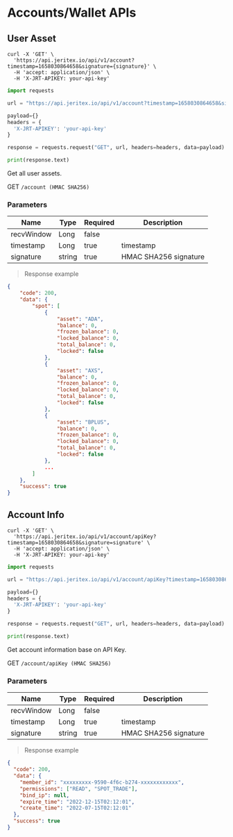 # Accounts/Wallet APIs

## User Asset

```shell
curl -X 'GET' \
  'https://api.jeritex.io/api/v1/account?timestamp=1658030864658&signature={signature}' \
  -H 'accept: application/json' \
  -H 'X-JRT-APIKEY: your-api-key'
```

```python
import requests

url = "https://api.jeritex.io/api/v1/account?timestamp=1658030864658&signature={signature}"

payload={}
headers = {
  'X-JRT-APIKEY': 'your-api-key'
}

response = requests.request("GET", url, headers=headers, data=payload)

print(response.text)
```

Get all user assets.

GET `/account (HMAC SHA256)`

### Parameters

| Name       | Type   | Required | Description           |
| ---------- | ------ | -------- | --------------------- |
| recvWindow | Long   | false    |                       |
| timestamp  | Long   | true     | timestamp             |
| signature  | string | true     | HMAC SHA256 signature |

> Response example

```json
{
    "code": 200,
    "data": {
        "spot": [
            {
                "asset": "ADA",
                "balance": 0,
                "frozen_balance": 0,
                "locked_balance": 0,
                "total_balance": 0,
                "locked": false
            },
            {
                "asset": "AXS",
                "balance": 0,
                "frozen_balance": 0,
                "locked_balance": 0,
                "total_balance": 0,
                "locked": false
            },
            {
                "asset": "BPLUS",
                "balance": 0,
                "frozen_balance": 0,
                "locked_balance": 0,
                "total_balance": 0,
                "locked": false
            },
            ...
        ]
    },
    "success": true
}
```

## Account Info

```shell
curl -X 'GET' \
  'https://api.jeritex.io/api/v1/account/apiKey?timestamp=1658030864658&signature=signature' \
  -H 'accept: application/json' \
  -H 'X-JRT-APIKEY: your-api-key'
```

```python
import requests

url = "https://api.jeritex.io/api/v1/account/apiKey?timestamp=1658030864658&signature=signature"

payload={}
headers = {
  'X-JRT-APIKEY': 'your-api-key'
}

response = requests.request("GET", url, headers=headers, data=payload)

print(response.text)
```

Get account information base on API Key.

GET `/account/apiKey (HMAC SHA256)`

### Parameters

| Name       | Type   | Required | Description           |
| ---------- | ------ | -------- | --------------------- |
| recvWindow | Long   | false    |                       |
| timestamp  | Long   | true     | timestamp             |
| signature  | string | true     | HMAC SHA256 signature |

> Response example

```json
{
  "code": 200,
  "data": {
    "member_id": "xxxxxxxxx-9590-4f6c-b274-xxxxxxxxxxxx",
    "permissions": ["READ", "SPOT_TRADE"],
    "bind_ip": null,
    "expire_time": "2022-12-15T02:12:01",
    "create_time": "2022-07-15T02:12:01"
  },
  "success": true
}
```

